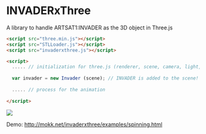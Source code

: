 INVADERxThree
=============

A library to handle ARTSAT1:INVADER as the 3D object in Three.js

```html
<script src="three.min.js"></script>
<script src="STLLoader.js"></script>
<script src="invaderxthree.js"></script>

<script>
  ..... // initialization for three.js (renderer, scene, camera, light, etc.)
  
  var invader = new Invader (scene); // INVADER is added to the scene!
  
  ..... // process for the animation
  
</script>
```

<img src="https://raw.githubusercontent.com/ARTSAT/INVADERxThree/master/simple_viewer.png" />

Demo: http://mokk.net/invaderxthree/examples/spinning.html

